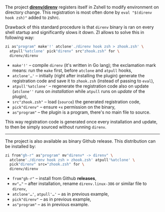 The project [**direnv/direnv**](https://github.com/direnv/direnv) registers
itself in Zshell to modify environment on directory change. This registration is
most often done by `eval "$(direnv hook zsh)"` added to zshrc.

Drawback of this standard procedure is that `direnv` binary is ran on every
shell startup and significantly slows it down. ZI allows to solve this in
following way:

```zsh
zi as"program" make'!' atclone'./direnv hook zsh > zhook.zsh' \
  atpull'%atclone' pick"direnv" src"zhook.zsh" for \
  direnv/direnv
```

- `make'!'` – compile `direnv` (it's written in Go lang); the exclamation mark
  means: run the `make` first, before `atclone` and `atpull` hooks,
- `atclone'…'` – initially (right after installing the plugin) generate the
  registration code and save it to `zhook.zsh` (instead of passing to `eval`),
- `atpull'%atclone'` – regenerate the registration code also on update
  (`atclone''` runs on _installation_ while `atpull` runs on _update_ of the
  plugin),
- `src"zhook.zsh"` – load (`source`) the generated registration code,
- `pick"direnv"` – ensure `+x` permission on the binary,
- `as"program"` – the plugin is a program, there's no main file to source.

This way registration code is generated once every installation and update, to then be simply sourced without running `direnv`.

---

The project is also available as binary Github release. This distribution can be installed by:

```zsh
zi from"gh-r" as"program" mv"direnv* -> direnv" \
  atclone'./direnv hook zsh > zhook.zsh' atpull'%atclone' \
  pick"direnv" src="zhook.zsh" for \
  direnv/direnv
```

- `from"gh-r"` – install from Github **releases**,
- `mv"…"` – after installation, rename `direnv.linux-386` or similar file to
  `direnv`,
- `atclone'…'`, `atpull'…'` – as in previous example,
- `pick"direnv"` – as in previous example,
- `as"program"` – as in previous example.
